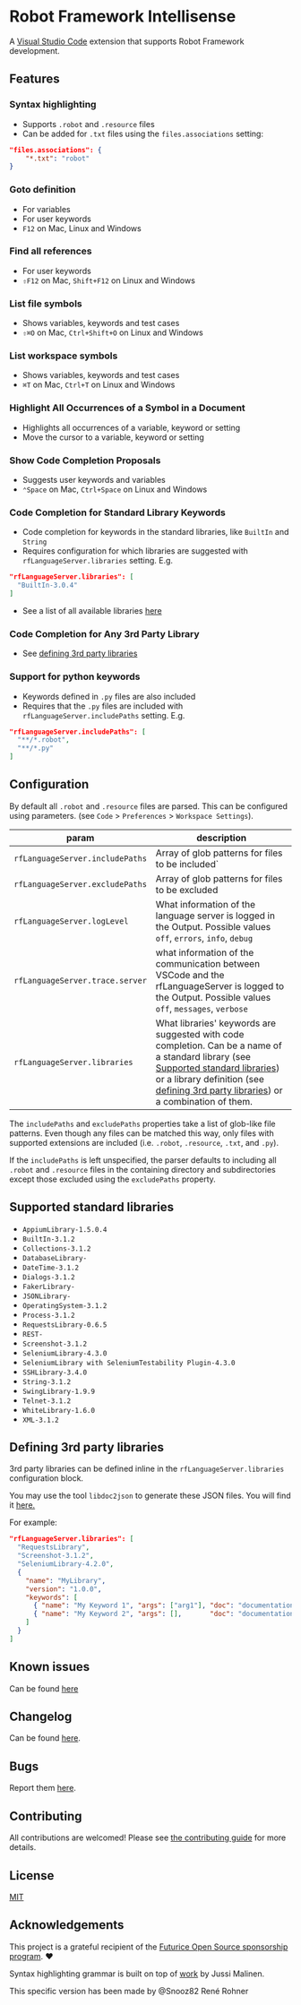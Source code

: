 # Robot Framework Intellisense

A [Visual Studio Code](https://code.visualstudio.com/) extension that supports Robot Framework development.

## Features

### Syntax highlighting
* Supports `.robot` and `.resource` files
* Can be added for `.txt` files using the `files.associations` setting:
```json
"files.associations": {
    "*.txt": "robot"
}
```

### Goto definition
* For variables
* For user keywords
* `F12` on Mac, Linux and Windows

### Find all references
* For user keywords
* `⇧F12` on Mac, `Shift+F12` on Linux and Windows

### List file symbols
* Shows variables, keywords and test cases
* `⇧⌘O` on Mac, `Ctrl+Shift+O` on Linux and Windows

### List workspace symbols
* Shows variables, keywords and test cases
* `⌘T` on Mac, `Ctrl+T` on Linux and Windows

### Highlight All Occurrences of a Symbol in a Document
* Highlights all occurrences of a variable, keyword or setting
* Move the cursor to a variable, keyword or setting

### Show Code Completion Proposals
* Suggests user keywords and variables
* `⌃Space` on Mac, `Ctrl+Space` on Linux and Windows

### Code Completion for Standard Library Keywords
* Code completion for keywords in the standard libraries, like `BuiltIn` and `String`
* Requires configuration for which libraries are suggested with `rfLanguageServer.libraries` setting. E.g.
```json
"rfLanguageServer.libraries": [
  "BuiltIn-3.0.4"
]
```
* See a list of all available libraries [here](#supported-standard-libraries)

### Code Completion for Any 3rd Party Library
* See [defining 3rd party libraries](#defining-3rd-party-libraries)

### Support for python keywords
* Keywords defined in `.py` files are also included
* Requires that the `.py` files are included with `rfLanguageServer.includePaths` setting. E.g.
```json
"rfLanguageServer.includePaths": [
  "**/*.robot",
  "**/*.py"
]
```

## Configuration

By default all `.robot` and `.resource` files are parsed. This can be configured using parameters. (see `Code` > `Preferences` > `Workspace Settings`).

|param                            | description              |
|---------------------------------|--------------------------|
| `rfLanguageServer.includePaths` | Array of glob patterns for files to be included`|
| `rfLanguageServer.excludePaths` | Array of glob patterns for files to be excluded|
| `rfLanguageServer.logLevel` | What information of the language server is logged in the Output. Possible values `off`, `errors`, `info`, `debug`|
| `rfLanguageServer.trace.server` | what information of the communication between VSCode and the rfLanguageServer is logged to the Output. Possible values `off`, `messages`, `verbose`|
| `rfLanguageServer.libraries` | What libraries' keywords are suggested with code completion. Can be a name of a standard library (see [Supported standard libraries](#supported-standard-libraries)) or a library definition (see [defining 3rd party libraries](#defining-3rd-party-libraries)) or a combination of them. |

The `includePaths` and `excludePaths` properties take a list of glob-like file patterns. Even though any files can be matched this way, only files with supported extensions are included (i.e. `.robot`, `.resource`, `.txt`, and `.py`).

If the `includePaths` is left unspecified, the parser defaults to including all `.robot` and `.resource` files in the containing directory and subdirectories except those excluded using the `excludePaths` property.

## Supported standard libraries

* `AppiumLibrary-1.5.0.4`
* `BuiltIn-3.1.2`
* `Collections-3.1.2`
* `DatabaseLibrary-`
* `DateTime-3.1.2`
* `Dialogs-3.1.2`
* `FakerLibrary-`
* `JSONLibrary-`
* `OperatingSystem-3.1.2`
* `Process-3.1.2`
* `RequestsLibrary-0.6.5`
* `REST-`
* `Screenshot-3.1.2`
* `SeleniumLibrary-4.3.0`
* `SeleniumLibrary with SeleniumTestability Plugin-4.3.0`
* `SSHLibrary-3.4.0`
* `String-3.1.2`
* `SwingLibrary-1.9.9`
* `Telnet-3.1.2`
* `WhiteLibrary-1.6.0`
* `XML-3.1.2`

## Defining 3rd party libraries

3rd party libraries can be defined inline in the `rfLanguageServer.libraries` configuration block. 

You may use the tool `libdoc2json` to generate these JSON files. You will find it [here.](https://pypi.org/project/robotframework-libdoc2json)

For example:

```json
"rfLanguageServer.libraries": [
  "RequestsLibrary",
  "Screenshot-3.1.2",
  "SeleniumLibrary-4.2.0",
  {
    "name": "MyLibrary",
    "version": "1.0.0",
    "keywords": [
      { "name": "My Keyword 1", "args": ["arg1"], "doc": "documentation" },
      { "name": "My Keyword 2", "args": [],       "doc": "documentation" }
    ]
  }
]
```

## Known issues

Can be found [here](https://github.com/tomi/vscode-rf-language-server/blob/master/client/KNOWNISSUES.md)

## Changelog

Can be found [here](https://github.com/tomi/vscode-rf-language-server/blob/master/client/CHANGELOG.md).

## Bugs

Report them [here](https://github.com/tomi/vscode-rf-language-server/issues).

## Contributing

All contributions are welcomed! Please see [the contributing guide](https://github.com/tomi/vscode-rf-language-server/blob/master/CONTRIBUTING.md) for more details.

## License

[MIT](https://github.com/tomi/vscode-rf-language-server/blob/master/LICENSE)


## Acknowledgements

This project is a grateful recipient of the [Futurice Open Source sponsorship program](https://spiceprogram.org). ♥

Syntax highlighting grammar is built on top of [work](https://bitbucket.org/jussimalinen/robot.tmbundle/wiki/Home) by Jussi Malinen.

This specific version has been made by @Snooz82 René Rohner
